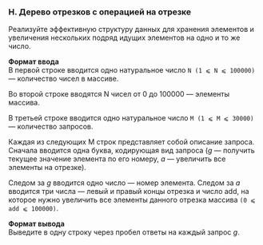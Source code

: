 ### H. Дерево отрезков с операцией на отрезке

Реализуйте эффективную структуру данных для хранения элементов и увеличения нескольких подряд идущих элементов на одно и то же число.

**Формат ввода**<br>
В первой строке вводится одно натуральное число `N (1 ⩽ N ⩽ 100000)` — количество чисел в массиве.

Во второй строке вводятся N чисел от 0 до 100000 — элементы массива.

В третьей строке вводится одно натуральное число `M (1 ⩽ M ⩽ 30000)` — количество запросов.

Каждая из следующих M строк представляет собой описание запроса. 
Сначала вводится одна буква, кодирующая вид запроса (_g_ — получить текущее значение элемента по его номеру, _а_ — увеличить все элементы на отрезке).

Следом за _g_ вводится одно число — номер элемента.
Следом за _a_ вводится три числа — левый и правый концы отрезка и число add, 
на которое нужно увеличить все элементы данного отрезка массива `(0 ⩽ add ⩽ 100000)`.

**Формат вывода**<br>
Выведите в одну строку через пробел ответы на каждый запрос _g_.